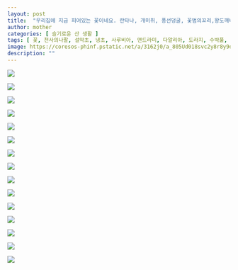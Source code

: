```yaml
---
layout: post
title:  "우리집에 지금 피어있는 꽃이네요. 란타나, 개미취, 풍선덩굴, 꽃범의꼬리,왕도깨비가지,더덕"
author: mother
categories: [ 슬기로운 산 생활 ]
tags: [ 꽃, 천사의나팔, 설악초, 냉초, 사루비아, 맨드라미, 다알리아, 도라지, 수박풀, 새깃유홍초, 화초가지, 끈끈이대나물, 봉숭아, 접시꽃, 목수국,풍접초 ]
image: https://coresos-phinf.pstatic.net/a/3162j0/a_805Ud018svc2y8r8y9od0p1_srh9k9.jpg?type=e1920_std
description: ""
---
```


![](https://coresos-phinf.pstatic.net/a/31621c/a_a05Ud018svc1xmh2e8mrndyf_srh9k9.jpg?type=e1920_std)

![](https://coresos-phinf.pstatic.net/a/31623j/a_a05Ud018svc163lotoxnfzad_srh9k9.jpg?type=e1920_std)

![](https://coresos-phinf.pstatic.net/a/316203/a_b05Ud018svc92fyh8s9yzux_srh9k9.jpg?type=e1920_std)

![](https://coresos-phinf.pstatic.net/a/316240/a_b05Ud018svc1c66fgt3hjgu4_srh9k9.jpg?type=e1920_std)

![](https://coresos-phinf.pstatic.net/a/316228/a_c05Ud018svcgm2fmwzt5stp_srh9k9.jpg?type=e1920_std)

![](https://coresos-phinf.pstatic.net/a/316264/a_c05Ud018svc108dvt1eovr8_srh9k9.jpg?type=e1920_std)

![](https://coresos-phinf.pstatic.net/a/31629c/a_d05Ud018svcpzkbwxo4cb0e_srh9k9.jpg?type=e1920_std)

![](https://coresos-phinf.pstatic.net/a/31628g/a_d05Ud018svc1u0ok2t3surje_srh9k9.jpg?type=e1920_std)

![](https://coresos-phinf.pstatic.net/a/316297/a_e05Ud018svcx6ixz7fhpmr5_srh9k9.jpg?type=e1920_std)

![](https://coresos-phinf.pstatic.net/a/3162bc/a_505Ud018svc1b91zm4wvp7rr_srh9k9.jpg?type=e1920_std)

![](https://coresos-phinf.pstatic.net/a/3162c7/a_505Ud018svcy021ssewyb58_srh9k9.jpg?type=e1920_std)

![](https://coresos-phinf.pstatic.net/a/3162ce/a_605Ud018svc17dt0ls900p9s_srh9k9.jpg?type=e1920_std)

![](https://coresos-phinf.pstatic.net/a/3162d9/a_705Ud018svc1cbueg3l8kiv0_srh9k9.jpg?type=e1920_std)

![](https://coresos-phinf.pstatic.net/a/3162g7/a_705Ud018svcl5zpdh3xgfmd_srh9k9.jpg?type=e1920_std)

![](https://coresos-phinf.pstatic.net/a/3162f0/a_805Ud018svcr4we5mf77yze_srh9k9.jpg?type=e1920_std)